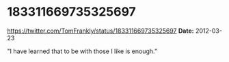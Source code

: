 # 183311669735325697
https://twitter.com/TomFrankly/status/183311669735325697
**Date:** 2012-03-23

"I have learned that to be with those I like is enough.”
